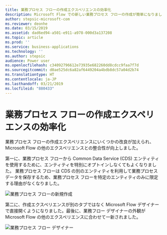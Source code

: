```yaml
---
title: 業務プロセス フローの作成エクスペリエンスの効率化
description: Microsoft Flow での新しい業務プロセス フローの作成が簡単になりました。
author: stepsic-microsoft-com
ms.reviewer: deonhe
ms.date: 03/15/2019
ms.assetid: dad6ed94-a501-e911-a978-000d3a137208
ms.topic: article
ms.prod: ''
ms.service: business-applications
ms.technology: ''
ms.author: stepsic
audience: Power user
ms.openlocfilehash: c34092796612e73935e682260dd8cdcc9faa7f7d
ms.sourcegitcommit: d0ae525dc6a82af6449204a4bdb8dc57a04d2b74
ms.translationtype: HT
ms.contentlocale: ja-JP
ms.lasthandoff: 03/21/2019
ms.locfileid: "880433"
---
```

# <a name="streamlined-authoring-for-business-process-flows"></a>業務プロセス フローの作成エクスペリエンスの効率化




業務プロセス フローの作成エクスペリエンスにいくつかの改良が加えられ、Microsoft Flow の他のエクスペリエンスとの整合性が向上しました。

第一に、業務プロセス フローから Common Data Service (CDS) エンティティを使用するために、エンティティを特別にオプトインしなくてもよくなりました。 業務プロセス フローは CDS の別のエンティティを利用して業務プロセス データを保存するため、業務プロセス フローを特定のエンティティのみに限定する理由がなくなりました。

![業務プロセス フローの新規作成](media/streamlined-bpf-authoring-1.png)

第二に、作成エクスペリエンスが別のタブではなく Microsoft Flow デザイナーで直接開くようになりました。最後に、業務フロー デザイナーの外観が Microsoft Flow の他のエクスペリエンスに合わせて一新されました。

![業務プロセス フロー デザイナー](media/streamlined-bpf-authoring-2.png)